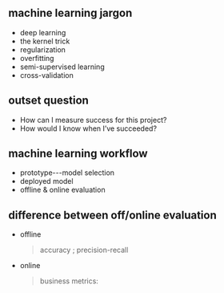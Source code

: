 ## machine learning jargon
- deep learning
- the kernel trick
- regularization
- overfitting
- semi-supervised learning
- cross-validation
## outset question
- How can I measure success for this project?
- How would I know when I’ve succeeded?
## machine learning workflow
- prototype---model selection  
- deployed model
- offline & online evaluation
## difference between off/online evaluation
- offline  </br>
    >accuracy ; precision-recall
- online <br/>
    >business metrics: